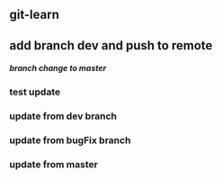 ## git-learn

## add branch dev and push to remote

##### branch change to master

### test update

### update from dev branch

### update from bugFix branch

### update from master